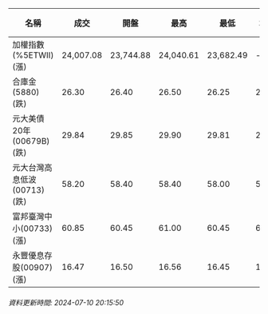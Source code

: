 | 名稱 | 成交 | 開盤 | 最高 | 最低 | 均價 | 成交金額(億) | 昨收 | 漲跌幅 | 漲跌 | 總量 | 昨量 | 振幅 |
| -------- | -------- | -------- | -------- |-------- | -------- | -------- |-------- |-------- |-------- | -------- | -------- |-------- |
|加權指數(%5ETWII) (漲)|24,007.08|23,744.88|24,040.61|23,682.49|-|5,130.26|23,900.08|0.45%|107.00|10,643,658|0|1.50%|
|合庫金(5880) (跌)|26.30|26.40|26.50|26.25|26.32|3.09|26.40|0.38%|0.10|11,727|8,712|0.95%|
|元大美債20年(00679B) (跌)|29.84|29.85|29.90|29.81|29.84|17.39|29.90|0.20%|0.06|58,284|46,946|0.30%|
|元大台灣高息低波(00713) (跌)|58.20|58.40|58.40|58.00|58.20|7.96|58.40|0.34%|0.20|13,682|18,900|0.68%|
|富邦臺灣中小(00733) (漲)|60.85|60.45|61.00|60.45|60.83|0.971|60.60|0.41%|0.25|1,596|2,240|0.91%|
|永豐優息存股(00907) (漲)|16.47|16.50|16.56|16.45|16.50|0.276|16.45|0.12%|0.02|1,672|3,013|0.67%|
###### 資料更新時間: 2024-07-10 20:15:50